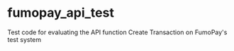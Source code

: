 # fumopay_api_test
Test code for evaluating the API function Create Transaction on FumoPay's test system

